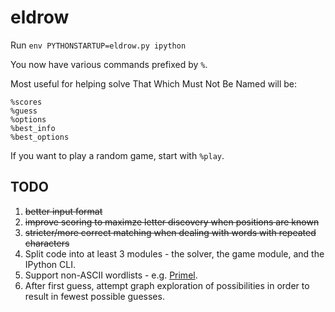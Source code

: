 # eldrow

Run `env PYTHONSTARTUP=eldrow.py ipython`

You now have various commands prefixed by `%`.

Most useful for helping solve That Which Must Not Be Named will be:

```
%scores
%guess
%options
%best_info
%best_options
```

If you want to play a random game, start with `%play`.

## TODO

1. ~~better input format~~
2. ~~improve scoring to maximze letter discovery when positions are known~~
3. ~~stricter/more correct matching when dealing with words with repeated characters~~
4. Split code into at least 3 modules - the solver, the game module, and the IPython CLI.
5. Support non-ASCII wordlists - e.g. [Primel](https://converged.yt/primel/).
6. After first guess, attempt graph exploration of possibilities in order to result in fewest possible guesses.
